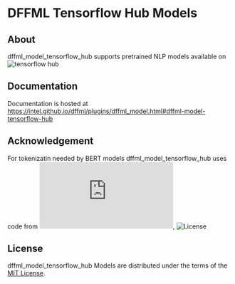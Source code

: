 # DFFML Tensorflow Hub Models

## About

dffml_model_tensorflow_hub supports pretrained NLP models available on ![tensorflow hub](https://tfhub.dev/s)

## Documentation

Documentation is hosted at https://intel.github.io/dffml/plugins/dffml_model.html#dffml-model-tensorflow-hub

## Acknowledgement

For tokenizatin needed by BERT models dffml_model_tensorflow_hub uses code from ![google research bert repository](https://github.com/google-research/bert/blob/master/tokenization.py), ![License](https://github.com/google-research/bert/blob/master/LICENSE)

## License

dffml_model_tensorflow_hub Models are distributed under the terms of the
[MIT License](LICENSE).
